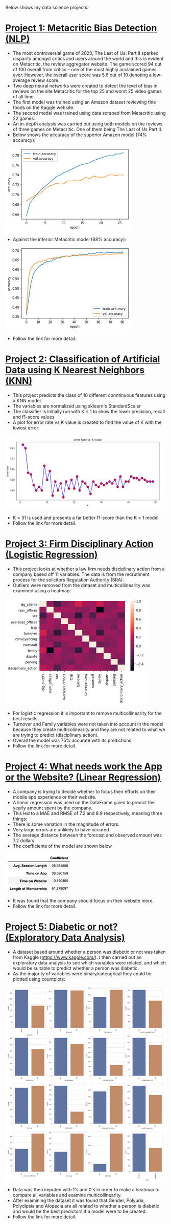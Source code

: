 Below shows my data science projects:                               

# [Project 1: Metacritic Bias Detection (NLP)](https://github.com/jonnb123/MetacriticProject)
* The most controversial game of 2020, The Last of Us: Part II sparked disparity amongst critics and users around the world and this is evident on Metacritic, the review aggregator website. The game scored 94 out of 100 overall from critics – one of the most highly acclaimed games ever. However, the overall user score was 5.6 out of 10 denoting a low-average review score.
* Two deep neural networks were created to detect the level of bias in reviews on the site Metacritic for the top 25 and worst 25 video games of all time. 
* The first model was trained using an Amazon dataset reviewing fine foods on the Kaggle website.
* The second model was trained using data scraped from Metacritic using 22 games.
* An in-depth analysis was carried out using both models on the reviews of three games on Metacritic. One of them being The Last of Us Part II.
* Below shows the accuracy of the superior Amazon model (74% accuracy):

![](/images/accuracyAmazon.png)

* Against the inferior Metacritic model (68% accuracy):

![](/images/accuracyMetacritic.png)

* Follow the link for more detail.

# [Project 2: Classification of Artificial Data using K Nearest Neighbors (KNN)](https://github.com/jonnb123/KNN)
* This project predicts the class of 10 different conntinuous features using a KNN model.
* The variables are normalized using sklearn's StandardScaler
* The classifier is initially run with K = 1 to show the lower precision, recall and f1-score values
* A plot for error rate vs K value is created to find the value of K with the lowest error:

![](/images/Elbow.png)

* K = 31 is used and presents a far better f1-score than the K = 1 model. 
* Follow the link for more detail. 

# [Project 3: Firm Disciplinary Action (Logistic Regression)](https://github.com/jonnb123/LogisticRegression)
* This project looks at whether a law firm needs disciplinary action from a company based off 11 variables. The data is from the recrutiment process for the solicitors Regulation Authority (SRA).
* Outliers were removed from the dataset and multicollinearity was examined using a heatmap:

![](/images/heatMap2.png)

* For logistic regression it is important to remove multicollinearity for the best results.
* Turnover and Family variables were not taken into account in the model because they create multicolinearity and they are not related to what we are trying to predict (disciplinary action).
* Overall the model was 75% accurate with its predictions. 
* Follow the link for more detail.

# [Project 4: What needs work the App or the Website? (Linear Regression)](https://github.com/jonnb123/LinearRegression)

* A company is trying to decide whether to focus their efforts on their mobile app experience or their website. 
* A linear regression was used on the DataFrame given to predict the yearly amount spent by the company. 
* This led to a MAE and RMSE of 7.2 and 8.9 respectively, meaning three things:
* There is some variation in the magnitude of errors.
* Very large errors are unlikely to have occured.
* The average distance between the forecast and observed amount was 7.2 dollars. 
* The coefficients of the model are shown below

![](/images/coefficients.png)

* It was found that the company should focus on their website more. 
* Follow the link for more detail. 

# [Project 5: Diabetic or not? (Exploratory Data Analysis)](https://github.com/jonnb123/DiabetesAnalysis)

* A dataset based around whether a person was diabetic or not was taken from Kaggle (https://www.kaggle.com/). I then carried out an exploratory data analysis to see which variables were related, and which would be suitable to predict whether a person was diabetic.
* As the majority of variables were binary/cateogrical they could be plotted using countplots:

![](/images/Diabetes2.png)

* Data was then imputed with 1's and 0's in order to make a heatmap to compare all variables and examine multicollinearity.
* After examining the dataset it was found that Gender, Polyuria, Polydipsia and Alopecia are all related to whether a person is diabetic and would be the best predictors if a model were to be created. 
* Follow the link for more detail. 





